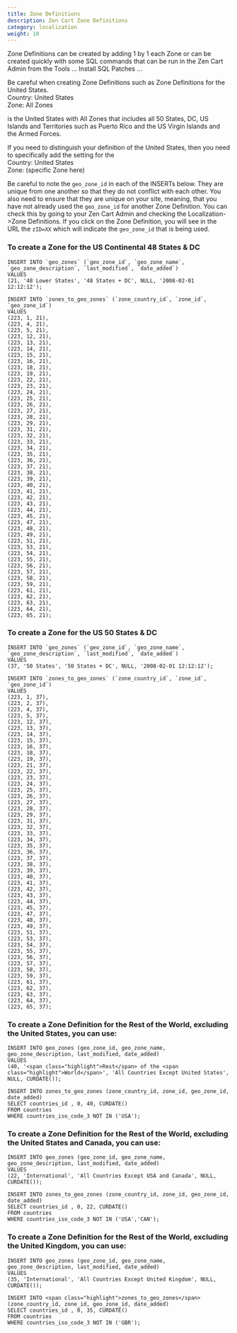```yaml
---
title: Zone Definitions 
description: Zen Cart Zone Definitions 
category: localization 
weight: 10
---
```


Zone Definitions can be created by adding 1 by 1 each Zone or can be created quickly with some SQL commands that can be run in the Zen Cart Admin from the Tools ... Install SQL Patches ...  

Be careful when creating Zone Definitions such as Zone Definitions for the United States.  
Country: United States  
Zone: All Zones  

is the United States with All Zones that includes all 50 States, DC, US Islands and Territories such as Puerto Rico and the US Virgin Islands and the Armed Forces.  

If you need to distinguish your definition of the United States, then you need to specifically add the setting for the  
Country: United States  
Zone: (specific Zone here)  

Be careful to note the `geo_zone_id` in each of the INSERTs below. They are unique from one another so that they do not conflict with each other. You also need to ensure that they are unique on your site, meaning, that you have not already used the `geo_zone_id` for another Zone Definition. You can check this by going to your Zen Cart Admin and checking the Localization-&gt;Zone Definitions.  If you click on the Zone Definition, you will see in the URL the `zID=XX` which will indicate the `geo_zone_id` that is being used.  

### To create a Zone for the US Continental 48 States & DC

```
INSERT INTO `geo_zones` (`geo_zone_id`, `geo_zone_name`, `geo_zone_description`, `last_modified`, `date_added`)   
VALUES   
(21, '48 Lower States', '48 States + DC', NULL, '2008-02-01 12:12:12');  

INSERT INTO `zones_to_geo_zones` (`zone_country_id`, `zone_id`, `geo_zone_id`)   
VALUES  
(223, 1, 21),  
(223, 4, 21),  
(223, 5, 21),  
(223, 12, 21),  
(223, 13, 21),  
(223, 14, 21),  
(223, 15, 21),  
(223, 16, 21),  
(223, 18, 21),  
(223, 19, 21),  
(223, 22, 21),  
(223, 23, 21),  
(223, 24, 21),  
(223, 25, 21),  
(223, 26, 21),  
(223, 27, 21),  
(223, 28, 21),  
(223, 29, 21),  
(223, 31, 21),  
(223, 32, 21),  
(223, 33, 21),  
(223, 34, 21),  
(223, 35, 21),  
(223, 36, 21),  
(223, 37, 21),  
(223, 38, 21),  
(223, 39, 21),  
(223, 40, 21),  
(223, 41, 21),  
(223, 42, 21),  
(223, 43, 21),  
(223, 44, 21),  
(223, 45, 21),  
(223, 47, 21),  
(223, 48, 21),  
(223, 49, 21),  
(223, 51, 21),  
(223, 53, 21),  
(223, 54, 21),  
(223, 55, 21),  
(223, 56, 21),  
(223, 57, 21),  
(223, 58, 21),  
(223, 59, 21),  
(223, 61, 21),  
(223, 62, 21),  
(223, 63, 21),  
(223, 64, 21),  
(223, 65, 21);  
```

### To create a Zone for the US 50 States & DC

```
INSERT INTO `geo_zones` (`geo_zone_id`, `geo_zone_name`, `geo_zone_description`, `last_modified`, `date_added`) 
VALUES 
(37, '50 States', '50 States + DC', NULL, '2008-02-01 12:12:12');

INSERT INTO `zones_to_geo_zones` (`zone_country_id`, `zone_id`, `geo_zone_id`) 
VALUES
(223, 1, 37),
(223, 2, 37),
(223, 4, 37),
(223, 5, 37),
(223, 12, 37),
(223, 13, 37),
(223, 14, 37),
(223, 15, 37),
(223, 16, 37),
(223, 18, 37),
(223, 19, 37),
(223, 21, 37),
(223, 22, 37),
(223, 23, 37),
(223, 24, 37),
(223, 25, 37),
(223, 26, 37),
(223, 27, 37),
(223, 28, 37),
(223, 29, 37),
(223, 31, 37),
(223, 32, 37),
(223, 33, 37),
(223, 34, 37),
(223, 35, 37),
(223, 36, 37),
(223, 37, 37),
(223, 38, 37),
(223, 39, 37),
(223, 40, 37),
(223, 41, 37),
(223, 42, 37),
(223, 43, 37),
(223, 44, 37),
(223, 45, 37),
(223, 47, 37),
(223, 48, 37),
(223, 49, 37),
(223, 51, 37),
(223, 53, 37),
(223, 54, 37),
(223, 55, 37),
(223, 56, 37),
(223, 57, 37),
(223, 58, 37),
(223, 59, 37),
(223, 61, 37),
(223, 62, 37),
(223, 63, 37),
(223, 64, 37),
(223, 65, 37);  

```

### To create a Zone Definition for the Rest of the World, excluding the United States, you can use:

```
INSERT INTO geo_zones (geo_zone_id, geo_zone_name, geo_zone_description, last_modified, date_added)   
VALUES   
(40, '<span class="highlight">Rest</span> of the <span class="highlight">World</span>', 'All Countries Except United States', NULL, CURDATE());  

INSERT INTO zones_to_geo_zones (zone_country_id, zone_id, geo_zone_id, date_added)   
SELECT countries_id , 0, 40, CURDATE()   
FROM countries   
WHERE countries_iso_code_3 NOT IN ('USA');  
```

### To create a Zone Definition for the Rest of the World, excluding the United States and Canada, you can use:

```
INSERT INTO geo_zones (geo_zone_id, geo_zone_name, geo_zone_description, last_modified, date_added)   
VALUES   
(22, 'International', 'All Countries Except USA and Canada', NULL, CURDATE());  

INSERT INTO zones_to_geo_zones (zone_country_id, zone_id, geo_zone_id, date_added)  
SELECT countries_id , 0, 22, CURDATE()  
FROM countries  
WHERE countries_iso_code_3 NOT IN ('USA','CAN');  
```

### To create a Zone Definition for the Rest of the World, excluding the United Kingdom, you can use:

```
INSERT INTO geo_zones (geo_zone_id, geo_zone_name, geo_zone_description, last_modified, date_added)   
VALUES   
(35, 'International', 'All Countries Except United Kingdom', NULL, CURDATE());  

INSERT INTO <span class="highlight">zones_to_geo_zones</span> (zone_country_id, zone_id, geo_zone_id, date_added)   
SELECT countries_id , 0, 35, CURDATE()   
FROM countries   
WHERE countries_iso_code_3 NOT IN ('GBR');  
```



